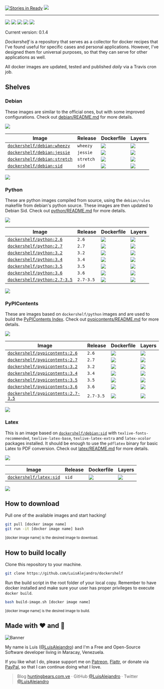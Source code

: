 [![Stories in Ready](https://badge.waffle.io/LuisAlejandro/dockershelf.png?label=ready&title=Ready)](https://waffle.io/LuisAlejandro/dockershelf?utm_source=badge)
![](https://gitcdn.xyz/repo/LuisAlejandro/dockershelf/master/banner.svg)

---

[![](https://img.shields.io/github/release/LuisAlejandro/dockershelf.svg)](https://github.com/LuisAlejandro/dockershelf/releases) [![](https://img.shields.io/travis/LuisAlejandro/dockershelf.svg)](https://travis-ci.org/LuisAlejandro/dockershelf) [![](https://img.shields.io/github/issues-raw/LuisAlejandro/dockershelf/in%20progress.svg?label=in%20progress)](https://github.com/LuisAlejandro/dockershelf/issues?q=is%3Aissue+is%3Aopen+label%3A%22in+progress%22) [![](https://badges.gitter.im/LuisAlejandro/dockershelf.svg)](https://gitter.im/LuisAlejandro/dockershelf) [![](https://cla-assistant.io/readme/badge/LuisAlejandro/dockershelf)](https://cla-assistant.io/LuisAlejandro/dockershelf)

Current version: 0.1.4

*Dockershelf* is a repository that serves as a collector for docker recipes that I've found useful for specific cases and personal applications. However, I've designed them for universal purposes, so that they can serve for other applications as well.

All docker images are updated, tested and published *daily* via a Travis cron job.

## Shelves

### Debian

These images are similar to the official ones, but with some improved configurations. Check out [debian/README.md](https://github.com/LuisAlejandro/dockershelf/blob/master/debian/README.md) for more details.

[iwheezyl]: https://hub.docker.com/r/dockershelf/debian
[dwheezy]: https://img.shields.io/badge/-debian%2Fwheezy%2FDockerfile-blue.svg
[dwheezyl]: https://github.com/LuisAlejandro/dockershelf/blob/master/debian/wheezy/Dockerfile
[lwheezy]: https://images.microbadger.com/badges/image/dockershelf/debian:wheezy.svg
[lwheezyl]: https://microbadger.com/images/dockershelf/debian:wheezy

[ijessiel]: https://hub.docker.com/r/dockershelf/debian
[djessie]: https://img.shields.io/badge/-debian%2Fjessie%2FDockerfile-blue.svg
[djessiel]: https://github.com/LuisAlejandro/dockershelf/blob/master/debian/jessie/Dockerfile
[ljessie]: https://images.microbadger.com/badges/image/dockershelf/debian:jessie.svg
[ljessiel]: https://microbadger.com/images/dockershelf/debian:jessie

[istretchl]: https://hub.docker.com/r/dockershelf/debian
[dstretch]: https://img.shields.io/badge/-debian%2Fstretch%2FDockerfile-blue.svg
[dstretchl]: https://github.com/LuisAlejandro/dockershelf/blob/master/debian/stretch/Dockerfile
[lstretch]: https://images.microbadger.com/badges/image/dockershelf/debian:stretch.svg
[lstretchl]: https://microbadger.com/images/dockershelf/debian:stretch

[isidl]: https://hub.docker.com/r/dockershelf/debian
[dsid]: https://img.shields.io/badge/-debian%2Fsid%2FDockerfile-blue.svg
[dsidl]: https://github.com/LuisAlejandro/dockershelf/blob/master/debian/sid/Dockerfile
[lsid]: https://images.microbadger.com/badges/image/dockershelf/debian:sid.svg
[lsidl]: https://microbadger.com/images/dockershelf/debian:sid

![](https://gitcdn.xyz/repo/LuisAlejandro/dockershelf/master/table.svg)

|Image                                    |Release  |Dockerfile                |Layers                    |
|-----------------------------------------|---------|--------------------------|--------------------------|
|[`dockershelf/debian:wheezy`][iwheezyl]  |`wheezy` |[![][dwheezy]][dwheezyl]  |[![][lwheezy]][lwheezyl]  |
|[`dockershelf/debian:jessie`][ijessiel]  |`jessie` |[![][djessie]][djessiel]  |[![][ljessie]][ljessiel]  |
|[`dockershelf/debian:stretch`][istretchl]|`stretch`|[![][dstretch]][dstretchl]|[![][lstretch]][lstretchl]|
|[`dockershelf/debian:sid`][isidl]        |`sid`    |[![][dsid]][dsidl]        |[![][lsid]][lsidl]        |

![](https://gitcdn.xyz/repo/LuisAlejandro/dockershelf/master/table.svg)

### Python

These are python images compiled from source, using the `debian/rules` makefile from debian's python source. These images are then updated to Debian Sid. Check out [python/README.md](https://github.com/LuisAlejandro/dockershelf/blob/master/python/README.md) for more details.

[i2.6l]: https://hub.docker.com/r/dockershelf/python
[d2.6]: https://img.shields.io/badge/-python%2F2.6%2FDockerfile-blue.svg
[d2.6l]: https://github.com/LuisAlejandro/dockershelf/blob/master/python/2.6/Dockerfile
[l2.6]: https://images.microbadger.com/badges/image/dockershelf/python:2.6.svg
[l2.6l]: https://microbadger.com/images/dockershelf/python:2.6

[i2.7l]: https://hub.docker.com/r/dockershelf/python
[d2.7]: https://img.shields.io/badge/-python%2F2.7%2FDockerfile-blue.svg
[d2.7l]: https://github.com/LuisAlejandro/dockershelf/blob/master/python/2.7/Dockerfile
[l2.7]: https://images.microbadger.com/badges/image/dockershelf/python:2.7.svg
[l2.7l]: https://microbadger.com/images/dockershelf/python:2.7

[i3.2l]: https://hub.docker.com/r/dockershelf/python
[d3.2]: https://img.shields.io/badge/-python%2F3.2%2FDockerfile-blue.svg
[d3.2l]: https://github.com/LuisAlejandro/dockershelf/blob/master/python/3.2/Dockerfile
[l3.2]: https://images.microbadger.com/badges/image/dockershelf/python:3.2.svg
[l3.2l]: https://microbadger.com/images/dockershelf/python:3.2

[i3.4l]: https://hub.docker.com/r/dockershelf/python
[d3.4]: https://img.shields.io/badge/-python%2F3.4%2FDockerfile-blue.svg
[d3.4l]: https://github.com/LuisAlejandro/dockershelf/blob/master/python/3.4/Dockerfile
[l3.4]: https://images.microbadger.com/badges/image/dockershelf/python:3.4.svg
[l3.4l]: https://microbadger.com/images/dockershelf/python:3.4

[i3.5l]: https://hub.docker.com/r/dockershelf/python
[d3.5]: https://img.shields.io/badge/-python%2F3.5%2FDockerfile-blue.svg
[d3.5l]: https://github.com/LuisAlejandro/dockershelf/blob/master/python/3.5/Dockerfile
[l3.5]: https://images.microbadger.com/badges/image/dockershelf/python:3.5.svg
[l3.5l]: https://microbadger.com/images/dockershelf/python:3.5

[i3.6l]: https://hub.docker.com/r/dockershelf/python
[d3.6]: https://img.shields.io/badge/-python%2F3.6%2FDockerfile-blue.svg
[d3.6l]: https://github.com/LuisAlejandro/dockershelf/blob/master/python/3.6/Dockerfile
[l3.6]: https://images.microbadger.com/badges/image/dockershelf/python:3.6.svg
[l3.6l]: https://microbadger.com/images/dockershelf/python:3.6

[i2.7-3.5l]: https://hub.docker.com/r/dockershelf/python
[d2.7-3.5]: https://img.shields.io/badge/-python%2F2.7--3.6%2FDockerfile-blue.svg
[d2.7-3.5l]: https://github.com/LuisAlejandro/dockershelf/blob/master/python/2.7-3.5/Dockerfile
[l2.7-3.5]: https://images.microbadger.com/badges/image/dockershelf/python:2.7-3.5.svg
[l2.7-3.5l]: https://microbadger.com/images/dockershelf/python:2.7-3.5

![](https://gitcdn.xyz/repo/LuisAlejandro/dockershelf/master/table.svg)

|Image                                    |Release  |Dockerfile                |Layers                    |
|-----------------------------------------|---------|--------------------------|--------------------------|
|[`dockershelf/python:2.6`][i2.6l]        |`2.6`    |[![][d2.6]][d2.6l]        |[![][l2.6]][l2.6l]        |
|[`dockershelf/python:2.7`][i2.7l]        |`2.7`    |[![][d2.7]][d2.7l]        |[![][l2.7]][l2.7l]        |
|[`dockershelf/python:3.2`][i3.2l]        |`3.2`    |[![][d3.2]][d3.2l]        |[![][l3.2]][l3.2l]        |
|[`dockershelf/python:3.4`][i3.4l]        |`3.4`    |[![][d3.4]][d3.4l]        |[![][l3.4]][l3.4l]        |
|[`dockershelf/python:3.5`][i3.5l]        |`3.5`    |[![][d3.5]][d3.5l]        |[![][l3.5]][l3.5l]        |
|[`dockershelf/python:3.6`][i3.6l]        |`3.6`    |[![][d3.6]][d3.6l]        |[![][l3.6]][l3.6l]        |
|[`dockershelf/python:2.7-3.5`][i2.7-3.5l]|`2.7-3.5`|[![][d2.7-3.5]][d2.7-3.5l]|[![][l2.7-3.5]][l2.7-3.5l]|

![](https://gitcdn.xyz/repo/LuisAlejandro/dockershelf/master/table.svg)

### PyPIContents

These are images based on `dockershelf/python` images and are used to build the [PyPIContents Index](https://github.com/LuisAlejandro/pypicontents). Check out [pypicontents/README.md](https://github.com/LuisAlejandro/dockershelf/blob/master/pypicontents/README.md) for more details.

[ipypi2.6l]: https://hub.docker.com/r/dockershelf/pypicontents
[dpypi2.6]: https://img.shields.io/badge/-pypicontents%2F2.6%2FDockerfile-blue.svg
[dpypi2.6l]: https://github.com/LuisAlejandro/dockershelf/blob/master/pypicontents/2.6/Dockerfile
[lpypi2.6]: https://images.microbadger.com/badges/image/dockershelf/pypicontents:2.6.svg
[lpypi2.6l]: https://microbadger.com/images/dockershelf/pypicontents:2.6

[ipypi2.7l]: https://hub.docker.com/r/dockershelf/pypicontents
[dpypi2.7]: https://img.shields.io/badge/-pypicontents%2F2.7%2FDockerfile-blue.svg
[dpypi2.7l]: https://github.com/LuisAlejandro/dockershelf/blob/master/pypicontents/2.7/Dockerfile
[lpypi2.7]: https://images.microbadger.com/badges/image/dockershelf/pypicontents:2.7.svg
[lpypi2.7l]: https://microbadger.com/images/dockershelf/pypicontents:2.7

[ipypi3.2l]: https://hub.docker.com/r/dockershelf/pypicontents
[dpypi3.2]: https://img.shields.io/badge/-pypicontents%2F3.2%2FDockerfile-blue.svg
[dpypi3.2l]: https://github.com/LuisAlejandro/dockershelf/blob/master/pypicontents/3.2/Dockerfile
[lpypi3.2]: https://images.microbadger.com/badges/image/dockershelf/pypicontents:3.2.svg
[lpypi3.2l]: https://microbadger.com/images/dockershelf/pypicontents:3.2

[ipypi3.4l]: https://hub.docker.com/r/dockershelf/pypicontents
[dpypi3.4]: https://img.shields.io/badge/-pypicontents%2F3.4%2FDockerfile-blue.svg
[dpypi3.4l]: https://github.com/LuisAlejandro/dockershelf/blob/master/pypicontents/3.4/Dockerfile
[lpypi3.4]: https://images.microbadger.com/badges/image/dockershelf/pypicontents:3.4.svg
[lpypi3.4l]: https://microbadger.com/images/dockershelf/pypicontents:3.4

[ipypi3.5l]: https://hub.docker.com/r/dockershelf/pypicontents
[dpypi3.5]: https://img.shields.io/badge/-pypicontents%2F3.5%2FDockerfile-blue.svg
[dpypi3.5l]: https://github.com/LuisAlejandro/dockershelf/blob/master/pypicontents/3.5/Dockerfile
[lpypi3.5]: https://images.microbadger.com/badges/image/dockershelf/pypicontents:3.5.svg
[lpypi3.5l]: https://microbadger.com/images/dockershelf/pypicontents:3.5

[ipypi3.6l]: https://hub.docker.com/r/dockershelf/pypicontents
[dpypi3.6]: https://img.shields.io/badge/-pypicontents%2F3.6%2FDockerfile-blue.svg
[dpypi3.6l]: https://github.com/LuisAlejandro/dockershelf/blob/master/pypicontents/3.6/Dockerfile
[lpypi3.6]: https://images.microbadger.com/badges/image/dockershelf/pypicontents:3.6.svg
[lpypi3.6l]: https://microbadger.com/images/dockershelf/pypicontents:3.6

[ipypi2.7-3.5l]: https://hub.docker.com/r/dockershelf/pypicontents
[dpypi2.7-3.5]: https://img.shields.io/badge/-pypicontents%2F2.7--3.6%2FDockerfile-blue.svg
[dpypi2.7-3.5l]: https://github.com/LuisAlejandro/dockershelf/blob/master/pypicontents/2.7-3.5/Dockerfile
[lpypi2.7-3.5]: https://images.microbadger.com/badges/image/dockershelf/pypicontents:2.7-3.5.svg
[lpypi2.7-3.5l]: https://microbadger.com/images/dockershelf/pypicontents:2.7-3.5

![](https://gitcdn.xyz/repo/LuisAlejandro/dockershelf/master/table.svg)

|Image                                              |Release  |Dockerfile                        |Layers                            |
|---------------------------------------------------|---------|----------------------------------|----------------------------------|
|[`dockershelf/pypicontents:2.6`][ipypi2.6l]        |`2.6`    |[![][dpypi2.6]][dpypi2.6l]        |[![][lpypi2.6]][lpypi2.6l]        |
|[`dockershelf/pypicontents:2.7`][ipypi2.7l]        |`2.7`    |[![][dpypi2.7]][dpypi2.7l]        |[![][lpypi2.7]][lpypi2.7l]        |
|[`dockershelf/pypicontents:3.2`][ipypi3.2l]        |`3.2`    |[![][dpypi3.2]][dpypi3.2l]        |[![][lpypi3.2]][lpypi3.2l]        |
|[`dockershelf/pypicontents:3.4`][ipypi3.4l]        |`3.4`    |[![][dpypi3.4]][dpypi3.4l]        |[![][lpypi3.4]][lpypi3.4l]        |
|[`dockershelf/pypicontents:3.5`][ipypi3.5l]        |`3.5`    |[![][dpypi3.5]][dpypi3.5l]        |[![][lpypi3.5]][lpypi3.5l]        |
|[`dockershelf/pypicontents:3.6`][ipypi3.6l]        |`3.6`    |[![][dpypi3.6]][dpypi3.6l]        |[![][lpypi3.6]][lpypi3.6l]        |
|[`dockershelf/pypicontents:2.7-3.5`][ipypi2.7-3.5l]|`2.7-3.5`|[![][dpypi2.7-3.5]][dpypi2.7-3.5l]|[![][lpypi2.7-3.5]][lpypi2.7-3.5l]|

![](https://gitcdn.xyz/repo/LuisAlejandro/dockershelf/master/table.svg)

### Latex

This is an image based on [`dockershelf/debian:sid`](https://microbadger.com/images/dockershelf/debian:sid) with `texlive-fonts-recommended`, `texlive-latex-base`, `texlive-latex-extra` and `latex-xcolor` packages installed. It should be enough to use the `pdflatex` binary for basic Latex to PDF conversion. Check out [latex/README.md](https://github.com/LuisAlejandro/dockershelf/blob/master/latex/README.md) for more details.

[ilatexl]: https://hub.docker.com/r/dockershelf/latex
[dlatex]: https://img.shields.io/badge/-latex%2Fsid%2FDockerfile-blue.svg
[dlatexl]: https://github.com/LuisAlejandro/dockershelf/blob/master/latex/sid/Dockerfile
[llatex]: https://images.microbadger.com/badges/image/dockershelf/latex:sid.svg
[llatexl]: https://microbadger.com/images/dockershelf/latex:sid

![](https://gitcdn.xyz/repo/LuisAlejandro/dockershelf/master/table.svg)

|Image                             |Release|Dockerfile            |Layers                |
|----------------------------------|-------|----------------------|----------------------|
|[`dockershelf/latex:sid`][ilatexl]|`sid`  |[![][dlatex]][dlatexl]|[![][llatex]][llatexl]|

![](https://gitcdn.xyz/repo/LuisAlejandro/dockershelf/master/table.svg)

## How to download

Pull one of the available images and start hacking!

```bash
git pull [docker image name]
git run -it [docker image name] bash
```
<sup>[docker image name] is the desired image to download.</sup>

## How to build locally

Clone this repository to your machine.

```bash
git clone https://github.com/LuisAlejandro/dockershelf
```

Run the build script in the root folder of your local copy. Remember to have docker installed and make sure your user has proper privileges to execute `docker build`.

```bash
bash build-image.sh [docker image name]
```

<sup>[docker image name] is the desired image to build.</sup>

## Made with :heart: and :hamburger:

![Banner](http://huntingbears.com.ve/static/img/site/banner.svg)

My name is Luis ([@LuisAlejandro](https://github.com/LuisAlejandro)) and I'm a Free and Open-Source Software developer living in Maracay, Venezuela.

If you like what I do, please support me on [Patreon](https://www.patreon.com/luisalejandro),  [Flattr](https://flattr.com/profile/luisalejandro), or donate via [PayPal](https://www.paypal.com/cgi-bin/webscr?cmd=_s-xclick&hosted_button_id=B8LPXHQY8QE8Y), so that I can continue doing what I love.

> Blog [huntingbears.com.ve](http://huntingbears.com.ve) · GitHub [@LuisAlejandro](https://github.com/LuisAlejandro) · Twitter [@LuisAlejandro](https://twitter.com/LuisAlejandro)